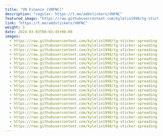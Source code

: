 ```yaml
---
title: "VN Finance (VNFNC)"
description: "regular: https://t.me/addstickers/VNFNC"
featured_image: "https://raw.githubusercontent.com/kylelin1998/tg-sticker-spreading-worldwide-images/main/img/a57615e5-0a69-4bb4-9c10-ded47f48728d.jpg"
link: "https://t.me/addstickers/VNFNC"
weight: 3
date: 2024-03-03T08:03:45+08:00
images:
  - https://raw.githubusercontent.com/kylelin1998/tg-sticker-spreading-worldwide-images/main/img/a57615e5-0a69-4bb4-9c10-ded47f48728d.jpg
  - https://raw.githubusercontent.com/kylelin1998/tg-sticker-spreading-worldwide-images/main/img/4d49dee5-47c2-471b-8fb8-9d0ce4b58700.jpg
  - https://raw.githubusercontent.com/kylelin1998/tg-sticker-spreading-worldwide-images/main/img/35432d14-80d8-4ead-a650-b0691267f351.jpg
  - https://raw.githubusercontent.com/kylelin1998/tg-sticker-spreading-worldwide-images/main/img/b622a353-336f-4c58-ad65-7bcdd8b77f7c.jpg
  - https://raw.githubusercontent.com/kylelin1998/tg-sticker-spreading-worldwide-images/main/img/4795a34a-d025-4666-9299-846874baee3b.jpg
  - https://raw.githubusercontent.com/kylelin1998/tg-sticker-spreading-worldwide-images/main/img/f1615166-d015-4016-b311-6138bb3cf4ba.jpg
  - https://raw.githubusercontent.com/kylelin1998/tg-sticker-spreading-worldwide-images/main/img/92829722-6eda-4475-8f1f-00d1a49b97ff.jpg
  - https://raw.githubusercontent.com/kylelin1998/tg-sticker-spreading-worldwide-images/main/img/379152a2-47db-4460-869e-c9af88e9fddc.jpg
  - https://raw.githubusercontent.com/kylelin1998/tg-sticker-spreading-worldwide-images/main/img/2a348a1e-fb83-4101-9c71-876d6d7ca3a2.jpg
  - https://raw.githubusercontent.com/kylelin1998/tg-sticker-spreading-worldwide-images/main/img/0297ef2e-ae77-48b0-98f9-41b57f924781.jpg
  - https://raw.githubusercontent.com/kylelin1998/tg-sticker-spreading-worldwide-images/main/img/34e91775-e5f8-4eee-a4d9-dfeaf716e920.jpg
  - https://raw.githubusercontent.com/kylelin1998/tg-sticker-spreading-worldwide-images/main/img/db937699-ff9e-489f-a4a0-d70fbeae51a5.jpg
  - https://raw.githubusercontent.com/kylelin1998/tg-sticker-spreading-worldwide-images/main/img/3c9f4a4a-2ec7-4703-a9be-4b440c690c7f.jpg
  - https://raw.githubusercontent.com/kylelin1998/tg-sticker-spreading-worldwide-images/main/img/6efb657b-c180-4795-b272-65114fc977b3.jpg
  - https://raw.githubusercontent.com/kylelin1998/tg-sticker-spreading-worldwide-images/main/img/6ccd49be-67ba-4ebe-95ca-0865a704d1d1.jpg
  - https://raw.githubusercontent.com/kylelin1998/tg-sticker-spreading-worldwide-images/main/img/7a48d5a1-9800-4464-b486-307e93a321c1.jpg
  - https://raw.githubusercontent.com/kylelin1998/tg-sticker-spreading-worldwide-images/main/img/ca7ab46f-af3d-4d0f-8dd0-c62c4ede6c2c.jpg
  - https://raw.githubusercontent.com/kylelin1998/tg-sticker-spreading-worldwide-images/main/img/e9a6723e-378a-4246-97dc-26c279289549.jpg
  - https://raw.githubusercontent.com/kylelin1998/tg-sticker-spreading-worldwide-images/main/img/e3cde46a-4a07-48f7-ac37-814bde0213c8.jpg
  - https://raw.githubusercontent.com/kylelin1998/tg-sticker-spreading-worldwide-images/main/img/8eeb7a95-54c9-4eb4-9a0e-bd3073085d3a.jpg
---
```

